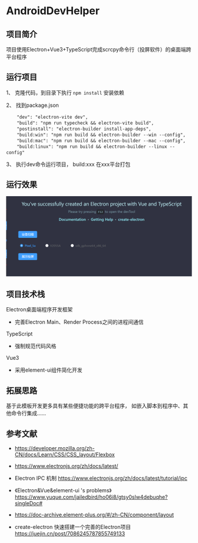# AndroidDevHelper

## 项目简介

项目使用Electron+Vue3+TypeScript完成scrcpy命令行（投屏软件）的桌面端跨平台程序



## 运行项目

1、 克隆代码，到目录下执行 `npm install` 安装依赖

2、 找到package.json

```
    "dev": "electron-vite dev",
    "build": "npm run typecheck && electron-vite build",
    "postinstall": "electron-builder install-app-deps",
    "build:win": "npm run build && electron-builder --win --config",
    "build:mac": "npm run build && electron-builder --mac --config",
    "build:linux": "npm run build && electron-builder --linux --config"
```

3、 执行dev命令运行项目， build:xxx 在xxx平台打包



## 运行效果

![image-20230404170224682](README.assets/image-20230404170224682.png)



## 项目技术栈

Electron桌面端程序开发框架

- 完善Electron Main、Render Process之间的进程间通信

TypeScript

- 强制规范代码风格

Vue3

- 采用element-ui组件简化开发



## 拓展思路

基于此模板开发更多具有某些便捷功能的跨平台程序， 如嵌入脚本到程序中、其他命令行集成……



## 参考文献

- https://developer.mozilla.org/zh-CN/docs/Learn/CSS/CSS_layout/Flexbox
- https://www.electronjs.org/zh/docs/latest/
- Electron IPC 机制 https://www.electronjs.org/zh/docs/latest/tutorial/ipc

- 《Electron&Vue&element-ui 's problems》https://www.yuque.com/jailedbird/ho06i8/gtsy0slw4debuqhe?singleDoc# 
- https://doc-archive.element-plus.org/#/zh-CN/component/layout
- create-electron 快速搭建一个完善的Electron项目 https://juejin.cn/post/7086245787855749133
